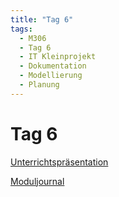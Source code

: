 ```yaml
---
title: "Tag 6"
tags:
  - M306
  - Tag 6
  - IT Kleinprojekt
  - Dokumentation
  - Modellierung
  - Planung
---
```


# Tag 6

[Unterrichtspräsentation](/data/m306/Unterrichtspraesentation_06.pdf)

[Moduljournal](/data/m306/MJ_M306_06.pdf)
